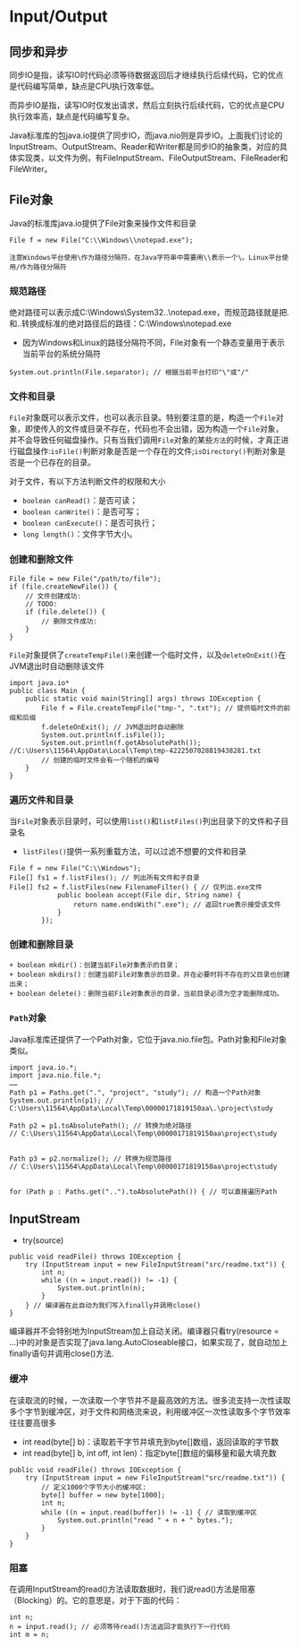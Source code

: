 # Input/Output

## 同步和异步

同步IO是指，读写IO时代码必须等待数据返回后才继续执行后续代码，它的优点是代码编写简单，缺点是CPU执行效率低。

而异步IO是指，读写IO时仅发出请求，然后立刻执行后续代码，它的优点是CPU执行效率高，缺点是代码编写复杂。

Java标准库的包java.io提供了同步IO，而java.nio则是异步IO。上面我们讨论的InputStream、OutputStream、Reader和Writer都是同步IO的抽象类，对应的具体实现类，以文件为例，有FileInputStream、FileOutputStream、FileReader和FileWriter。


## File对象
Java的标准库java.io提供了File对象来操作文件和目录

```
File f = new File("C:\\Windows\\notepad.exe");
```
`注意Windows平台使用\作为路径分隔符，在Java字符串中需要用\\表示一个\。Linux平台使用/作为路径分隔符`

### 规范路径
绝对路径可以表示成C:\Windows\System32\..\notepad.exe，而规范路径就是把.和..转换成标准的绝对路径后的路径：C:\Windows\notepad.exe

+ 因为Windows和Linux的路径分隔符不同，File对象有一个静态变量用于表示当前平台的系统分隔符
```
System.out.println(File.separator); // 根据当前平台打印"\"或"/"
```

### 文件和目录

`File`对象既可以表示文件，也可以表示目录。特别要注意的是，构造一个`File`对象，即使传入的文件或目录不存在，代码也不会出错，因为构造一个`File`对象，并不会导致任何磁盘操作。只有当我们调用`File`对象的某些`方法`的时候，才真正进行磁盘操作:`isFile()`判断对象是否是一个存在的文件;`isDirectory()`判断对象是否是一个已存在的目录。

对于文件，有以下方法判断文件的权限和大小
+ `boolean canRead()`：是否可读；
+ `boolean canWrite()`：是否可写；
+ `boolean canExecute()`：是否可执行；
+ `long length()`：文件字节大小。

### 创建和删除文件
```
File file = new File("/path/to/file");
if (file.createNewFile()) {
    // 文件创建成功:
    // TODO:
    if (file.delete()) {
        // 删除文件成功:
    }
}
```

`File`对象提供了`createTempFile()`来创建一个临时文件，以及`deleteOnExit()`在JVM退出时自动删除该文件
```
import java.io*
public class Main {
    public static void main(String[] args) throws IOException {
        File f = File.createTempFile("tmp-", ".txt"); // 提供临时文件的前缀和后缀
        f.deleteOnExit(); // JVM退出时自动删除
        System.out.println(f.isFile());
        System.out.println(f.getAbsolutePath()); //C:\Users\11564\AppData\Local\Temp\tmp-4222507028819438281.txt
        // 创建的临时文件会有一个随机的编号
    }
}
```


### 遍历文件和目录
当`File`对象表示目录时，可以使用`list()`和`listFiles()`列出目录下的文件和子目录名

+ `listFiles()`提供一系列重载方法，可以过滤不想要的文件和目录
```
File f = new File("C:\\Windows");
File[] fs1 = f.listFiles(); // 列出所有文件和子目录
File[] fs2 = f.listFiles(new FilenameFilter() { // 仅列出.exe文件
            public boolean accept(File dir, String name) {
                return name.endsWith(".exe"); // 返回true表示接受该文件
            }
        });
```

### 创建和删除目录
```
+ boolean mkdir()：创建当前File对象表示的目录；
+ boolean mkdirs()：创建当前File对象表示的目录，并在必要时将不存在的父目录也创建出来；
+ boolean delete()：删除当前File对象表示的目录，当前目录必须为空才能删除成功。
```

### `Path`对象

Java标准库还提供了一个Path对象，它位于java.nio.file包。Path对象和File对象类似。
```
import java.io.*;
import java.nio.file.*;
……
Path p1 = Paths.get(".", "project", "study"); // 构造一个Path对象
System.out.println(p1); // C:\Users\11564\AppData\Local\Temp\00000171819150aa\.\project\study

Path p2 = p1.toAbsolutePath(); // 转换为绝对路径
// C:\Users\11564\AppData\Local\Temp\00000171819150aa\project\study


Path p3 = p2.normalize(); // 转换为规范路径
// C:\Users\11564\AppData\Local\Temp\00000171819150aa\project\study


for (Path p : Paths.get("..").toAbsolutePath()) { // 可以直接遍历Path
```


## InputStream

+ try(source)
```
public void readFile() throws IOException {
    try (InputStream input = new FileInputStream("src/readme.txt")) {
        int n;
        while ((n = input.read()) != -1) {
            System.out.println(n);
        }
    } // 编译器在此自动为我们写入finally并调用close()
}
```
编译器并不会特别地为InputStream加上自动关闭。编译器只看try(resource = ...)中的对象是否实现了java.lang.AutoCloseable接口，如果实现了，就自动加上finally语句并调用close()方法.

### 缓冲
在读取流的时候，一次读取一个字节并不是最高效的方法。很多流支持一次性读取多个字节到缓冲区，对于文件和网络流来说，利用缓冲区一次性读取多个字节效率往往要高很多
+ int read(byte[] b)：读取若干字节并填充到byte[]数组，返回读取的字节数
+ int read(byte[] b, int off, int len)：指定byte[]数组的偏移量和最大填充数

```
public void readFile() throws IOException {
    try (InputStream input = new FileInputStream("src/readme.txt")) {
        // 定义1000个字节大小的缓冲区:
        byte[] buffer = new byte[1000];
        int n;
        while ((n = input.read(buffer)) != -1) { // 读取到缓冲区
            System.out.println("read " + n + " bytes.");
        }
    }
}
```

### 阻塞
在调用InputStream的read()方法读取数据时，我们说read()方法是阻塞（Blocking）的。它的意思是，对于下面的代码：
```
int n;
n = input.read(); // 必须等待read()方法返回才能执行下一行代码
int m = n;
```
























